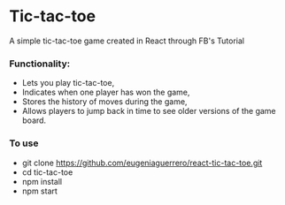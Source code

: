 # Tic-tac-toe

A simple tic-tac-toe game created in React through FB's Tutorial 

### Functionality: 
* Lets you play tic-tac-toe,
* Indicates when one player has won the game,
* Stores the history of moves during the game,
* Allows players to jump back in time to see older versions of the game board.

### To use
- git clone https://github.com/eugeniaguerrero/react-tic-tac-toe.git 
- cd tic-tac-toe
- npm install
- npm start